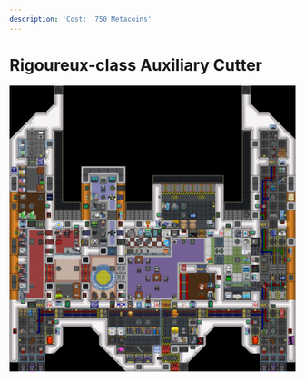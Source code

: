 ```yaml
---
description: 'Cost:  750 Metacoins'
---
```


# Rigoureux-class Auxiliary Cutter

![](<../.gitbook/assets/image (15).png>)

